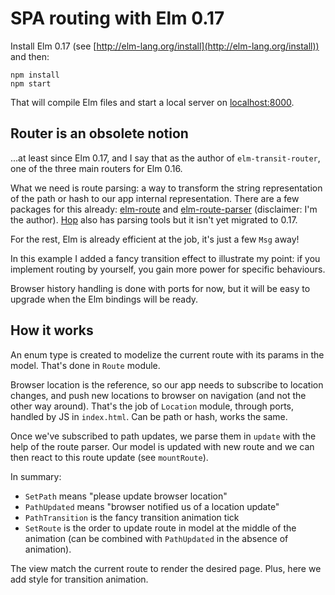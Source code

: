 # SPA routing with Elm 0.17

Install Elm 0.17 (see
[http://elm-lang.org/install](http://elm-lang.org/install)) and then:

```shell
npm install
npm start
```

That will compile Elm files and start a local server on [localhost:8000](http://localhost:8000).


## Router is an obsolete notion

...at least since Elm 0.17, and I say that as the author of `elm-transit-router`, one of the three main routers for Elm 0.16.

What we need is route parsing: a way to transform the string representation of the path or hash to our app internal representation. There are a few packages for this already: [elm-route](https://github.com/Bogdanp/elm-route) and [elm-route-parser](https://github.com/etaque/elm-route-parser) (disclaimer: I'm the author). [Hop](https://github.com/sporto/hop) also has parsing tools but it isn't yet migrated to 0.17.

For the rest, Elm is already efficient at the job, it's just a few `Msg` away!

In this example I added a fancy transition effect to illustrate my point: if you implement routing by yourself, you gain more power for specific behaviours.

Browser history handling is done with ports for now, but it will be easy to upgrade when the Elm bindings will be ready.


## How it works

An enum type is created to modelize the current route with its params in the model. That's done in `Route` module.

Browser location is the reference, so our app needs to subscribe to location changes, and push new locations to browser on navigation (and not the other way around). That's the job of `Location` module, through ports, handled by JS in `index.html`. Can be path or hash, works the same.

Once we've subscribed to path updates, we parse them in `update` with the help of the route parser. Our model is updated with new route and we can then react to this route update (see `mountRoute`).

In summary:

* `SetPath` means "please update browser location"
* `PathUpdated` means "browser notified us of a location update"
* `PathTransition` is the fancy transition animation tick
* `SetRoute` is the order to update route in model at the middle of the animation (can be combined with `PathUpdated` in the absence of animation).

The view match the current route to render the desired page. Plus, here we add style for transition animation.
